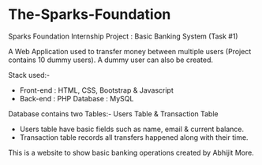 # The-Sparks-Foundation
Sparks Foundation Internship Project : Basic Banking System (Task #1)

A Web Application used to transfer money between multiple users (Project contains 10 dummy users). A dummy user can also be created.

Stack used:-
- Front-end : HTML, CSS, Bootstrap & Javascript 
- Back-end : PHP Database : MySQL

Database contains two Tables:- Users Table & Transaction Table

- Users table have basic fields such as name, email & current balance.
- Transaction table records all transfers happened along with their time.

This is a website to show basic banking operations created by Abhijit More.

